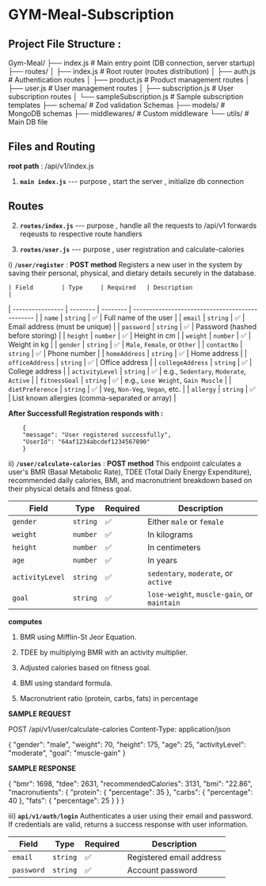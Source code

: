 # GYM-Meal-Subscription

## Project File Structure : 

Gym-Meal/
├── index.js # Main entry point (DB connection, server startup)
├── routes/
│ ├── index.js # Root router (routes distribution)
│ ├── auth.js # Authentication routes
│ ├── product.js # Product management routes
│ ├── user.js # User management routes
│ ├── subscription.js # User subscription routes
│ └── sampleSubscription.js # Sample subscription templates
├── schema/ # Zod validation Schemas 
├── models/ # MongoDB schemas
├── middlewares/ # Custom middleware
└── utils/ # Main DB file


## Files and Routing
**root path** : /api/v1/index.js

1. **`main index.js`**
--- purpose , start the server , initialize db connection

## Routes
2. **`routes/index.js`** 
--- purpose , handle all the requests to /api/v1 
    forwards reqeusts to respective route handlers 

3. **`routes/user.js`**
--- purpose , user registration and calculate-calories

i) **`/user/register`** :
    **POST method**
    Registers a new user in the system by saving their personal, physical, and dietary details securely in the database.

    | Field        | Type     | Required   | Description                                     |
| ---------------- | -------- | --------   | ----------------------------------------------- |
| `name`           | `string` | ✅        | Full name of the user                           |
| `email`          | `string` | ✅        | Email address (must be unique)                  |
| `password`       | `string` | ✅        | Password (hashed before storing)                |
| `height`         | `number` | ✅        | Height in cm                                    |
| `weight`         | `number` | ✅        | Weight in kg                                    |
| `gender`         | `string` | ✅        | `Male`, `Female`, or `Other`                    |
| `contactNo`      | `string` | ✅        | Phone number                                    |
| `homeAddress`    | `string` | ✅        | Home address                                    |
| `officeAddress`  | `string` | ✅        | Office address                                  |
| `collegeAddress` | `string` | ✅        | College address                                 |
| `activityLevel`  | `string` | ✅        | e.g., `Sedentary`, `Moderate`, `Active`         |
| `fitnessGoal`    | `string` | ✅        | e.g., `Lose Weight`, `Gain Muscle`              |
| `dietPreference` | `string` | ✅        | `Veg`, `Non-Veg`, `Vegan`, etc.                 |
| `allergy`        | `string` | ✅        | List known allergies (comma-separated or array) |

**After Successfull Registration responds with :** 

        {
        "message": "User registered successfully",
        "UserId": "64af1234abcdef1234567890"
        }


ii) **`/user/calculate-calories`** :
    **POST method**
    This endpoint calculates a user's BMR (Basal Metabolic Rate), TDEE (Total Daily Energy Expenditure), recommended daily calories, BMI, and macronutrient breakdown based on their physical details and fitness goal.

| Field           | Type     | Required  | Description                                 |
| --------------- | -------- | --------- | ------------------------------------------- |
| `gender`        | `string` | ✅        | Either `male` or `female`                   |
| `weight`        | `number` | ✅        | In kilograms                                |
| `height`        | `number` | ✅        | In centimeters                              |
| `age`           | `number` | ✅        | In years                                    |
| `activityLevel` | `string` | ✅        | `sedentary`, `moderate`, or `active`        |
| `goal`          | `string` | ✅        | `lose-weight`, `muscle-gain`, or `maintain` |


**computes**
1. BMR using Mifflin-St Jeor Equation.  

2. TDEE by multiplying BMR with an activity multiplier.

3. Adjusted calories based on fitness goal.

4. BMI using standard formula.

5. Macronutrient ratio (protein, carbs, fats) in percentage

**SAMPLE REQUEST**

POST /api/v1/user/calculate-calories
Content-Type: application/json

{
  "gender": "male",
  "weight": 70,
  "height": 175,
  "age": 25,
  "activityLevel": "moderate",
  "goal": "muscle-gain"
}


**SAMPLE RESPONSE**

{
  "bmr": 1698,
  "tdee": 2631,
  "recommendedCalories": 3131,
  "bmi": "22.86",
  "macronutients": {
    "protein": { "percentage": 35 },
    "carbs": { "percentage": 40 },
    "fats": { "percentage": 25 }
  }
}

iii) **`api/v1/auth/login`**
Authenticates a user using their email and password. If credentials are valid, returns a success response with user information.

| Field      | Type     | Required | Description              |
| ---------- | -------- | -------- | ------------------------ |
| `email`    | `string` | ✅        | Registered email address |
| `password` | `string` | ✅        | Account password         |
